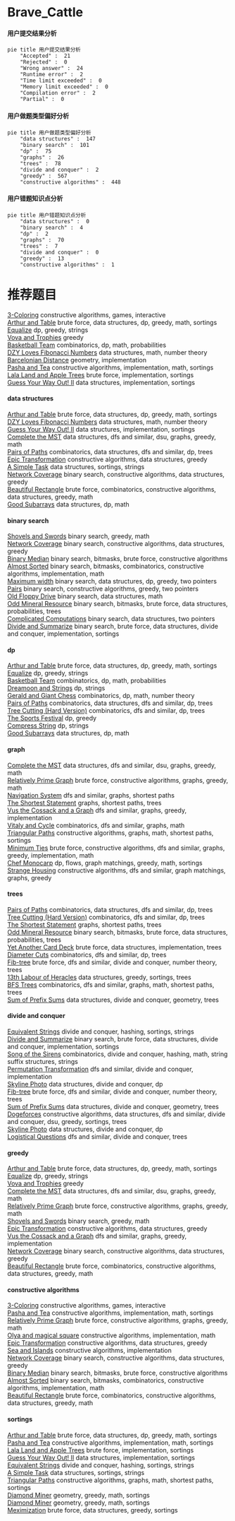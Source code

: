 # Brave_Cattle
<!-- tabs:start -->
#### **用户提交结果分析**

```mermaid
pie title 用户提交结果分析
    "Accepted" :  21
    "Rejected" :  0
    "Wrong answer" :  24
    "Runtime error" :  2
    "Time limit exceeded" :  0
    "Memory limit exceeded" :  0
    "Compilation error" :  2
    "Partial" :  0
```
#### **用户做题类型偏好分析**

```mermaid
pie title 用户做题类型偏好分析
    "data structures" :  147
    "binary search" :  101
    "dp" :  75
    "graphs" :  26
    "trees" :  78
    "divide and conquer" :  2
    "greedy" :  567
    "constructive algorithms" :  448
```
#### **用户错题知识点分析**

```mermaid
pie title 用户错题知识点分析
    "data structures" :  0
    "binary search" :  4
    "dp" :  2
    "graphs" :  70
    "trees" :  7
    "divide and conquer" :  0
    "greedy" :  13
    "constructive algorithms" :  1
```
<!-- tabs:end -->
# 推荐题目
[3-Coloring](https://codeforces.com/contest/1504/problem/D)		constructive algorithms,
                        games,
                        interactive		  
[Arthur and Table](http://codeforces.com/problemset/problem/557/C)		brute force,
                        data structures,
                        dp,
                        greedy,
                        math,
                        sortings		  
[Equalize](http://codeforces.com/problemset/problem/1037/C)		dp,
                        greedy,
                        strings		  
[Vova and Trophies](http://codeforces.com/problemset/problem/1082/B)		greedy		  
[Basketball Team](http://codeforces.com/problemset/problem/107/B)		combinatorics,
                        dp,
                        math,
                        probabilities		  
[DZY Loves Fibonacci Numbers](http://codeforces.com/problemset/problem/446/C)		data structures,
                        math,
                        number theory		  
[Barcelonian Distance](https://codeforces.com/contest/1079/problem/D)		geometry,
                        implementation		  
[Pasha and Tea](http://codeforces.com/problemset/problem/557/B)		constructive algorithms,
                        implementation,
                        math,
                        sortings		  
[Lala Land and Apple Trees](http://codeforces.com/problemset/problem/558/A)		brute force,
                        implementation,
                        sortings		  
[Guess Your Way Out! II](http://codeforces.com/problemset/problem/558/D)		data structures,
                        implementation,
                        sortings		  
<!-- tabs:start -->
#### **data structures**
[Arthur and Table](http://codeforces.com/problemset/problem/557/C)		brute force,
                        data structures,
                        dp,
                        greedy,
                        math,
                        sortings		  
[DZY Loves Fibonacci Numbers](http://codeforces.com/problemset/problem/446/C)		data structures,
                        math,
                        number theory		  
[Guess Your Way Out! II](http://codeforces.com/problemset/problem/558/D)		data structures,
                        implementation,
                        sortings		  
[Complete the MST](https://codeforces.com/contest/1509/problem/F)		data structures,
                        dfs and similar,
                        dsu,
                        graphs,
                        greedy,
                        math		  
[Pairs of Paths](http://codeforces.com/problemset/problem/1486/F)		combinatorics,
                        data structures,
                        dfs and similar,
                        dp,
                        trees		  
[Epic Transformation](http://codeforces.com/problemset/problem/1506/D)		constructive algorithms,
                        data structures,
                        greedy		  
[A Simple Task](http://codeforces.com/problemset/problem/558/E)		data structures,
                        sortings,
                        strings		  
[Network Coverage](http://codeforces.com/problemset/problem/1373/F)		binary search,
                        constructive algorithms,
                        data structures,
                        greedy		  
[Beautiful Rectangle](http://codeforces.com/problemset/problem/1276/C)		brute force,
                        combinatorics,
                        constructive algorithms,
                        data structures,
                        greedy,
                        math		  
[Good Subarrays](http://codeforces.com/problemset/problem/1398/C)		data structures,
                        dp,
                        math		  
#### **binary search**
[Shovels and Swords](http://codeforces.com/problemset/problem/1366/A)		binary search,
                        greedy,
                        math		  
[Network Coverage](http://codeforces.com/problemset/problem/1373/F)		binary search,
                        constructive algorithms,
                        data structures,
                        greedy		  
[Binary Median](http://codeforces.com/problemset/problem/1360/H)		binary search,
                        bitmasks,
                        brute force,
                        constructive algorithms		  
[Almost Sorted](http://codeforces.com/problemset/problem/1508/B)		binary search,
                        bitmasks,
                        combinatorics,
                        constructive algorithms,
                        implementation,
                        math		  
[Maximum width](http://codeforces.com/problemset/problem/1492/C)		binary search,
                        data structures,
                        dp,
                        greedy,
                        two pointers		  
[Pairs](http://codeforces.com/problemset/problem/1463/D)		binary search,
                        constructive algorithms,
                        greedy,
                        two pointers		  
[Old Floppy Drive](http://codeforces.com/problemset/problem/1490/G)		binary search,
                        data structures,
                        math		  
[Odd Mineral Resource](http://codeforces.com/problemset/problem/1479/D)		binary search,
                        bitmasks,
                        brute force,
                        data structures,
                        probabilities,
                        trees		  
[Complicated Computations](http://codeforces.com/problemset/problem/1436/E)		binary search,
                        data structures,
                        two pointers		  
[Divide and Summarize](http://codeforces.com/problemset/problem/1461/D)		binary search,
                        brute force,
                        data structures,
                        divide and conquer,
                        implementation,
                        sortings		  
#### **dp**
[Arthur and Table](http://codeforces.com/problemset/problem/557/C)		brute force,
                        data structures,
                        dp,
                        greedy,
                        math,
                        sortings		  
[Equalize](http://codeforces.com/problemset/problem/1037/C)		dp,
                        greedy,
                        strings		  
[Basketball Team](http://codeforces.com/problemset/problem/107/B)		combinatorics,
                        dp,
                        math,
                        probabilities		  
[Dreamoon and Strings](https://codeforces.com/contest/477/problem/C)		dp,
                        strings		  
[Gerald and Giant Chess](http://codeforces.com/problemset/problem/559/C)		combinatorics,
                        dp,
                        math,
                        number theory		  
[Pairs of Paths](http://codeforces.com/problemset/problem/1486/F)		combinatorics,
                        data structures,
                        dfs and similar,
                        dp,
                        trees		  
[Tree Cutting (Hard Version)](http://codeforces.com/problemset/problem/1118/F2)		combinatorics,
                        dfs and similar,
                        dp,
                        trees		  
[The Sports Festival](http://codeforces.com/problemset/problem/1509/C)		dp,
                        greedy		  
[Compress String](http://codeforces.com/problemset/problem/1120/C)		dp,
                        strings		  
[Good Subarrays](http://codeforces.com/problemset/problem/1398/C)		data structures,
                        dp,
                        math		  
#### **graph**
[Complete the MST](https://codeforces.com/contest/1509/problem/F)		data structures,
                        dfs and similar,
                        dsu,
                        graphs,
                        greedy,
                        math		  
[Relatively Prime Graph](http://codeforces.com/problemset/problem/1009/D)		brute force,
                        constructive algorithms,
                        graphs,
                        greedy,
                        math		  
[Navigation System](http://codeforces.com/problemset/problem/1320/B)		dfs and similar,
                        graphs,
                        shortest paths		  
[The Shortest Statement](http://codeforces.com/problemset/problem/1051/F)		graphs,
                        shortest paths,
                        trees		  
[Vus the Cossack and a Graph](http://codeforces.com/problemset/problem/1186/F)		dfs and similar,
                        graphs,
                        greedy,
                        implementation		  
[Vitaly and Cycle](http://codeforces.com/problemset/problem/557/D)		combinatorics,
                        dfs and similar,
                        graphs,
                        math		  
[Triangular Paths](http://codeforces.com/problemset/problem/1506/F)		constructive algorithms,
                        graphs,
                        math,
                        shortest paths,
                        sortings		  
[Minimum Ties](http://codeforces.com/problemset/problem/1487/C)		brute force,
                        constructive algorithms,
                        dfs and similar,
                        graphs,
                        greedy,
                        implementation,
                        math		  
[Chef Monocarp](http://codeforces.com/problemset/problem/1437/C)		dp,
                        flows,
                        graph matchings,
                        greedy,
                        math,
                        sortings		  
[Strange Housing](http://codeforces.com/problemset/problem/1470/D)		constructive algorithms,
                        dfs and similar,
                        graph matchings,
                        graphs,
                        greedy		  
#### **trees**
[Pairs of Paths](http://codeforces.com/problemset/problem/1486/F)		combinatorics,
                        data structures,
                        dfs and similar,
                        dp,
                        trees		  
[Tree Cutting (Hard Version)](http://codeforces.com/problemset/problem/1118/F2)		combinatorics,
                        dfs and similar,
                        dp,
                        trees		  
[The Shortest Statement](http://codeforces.com/problemset/problem/1051/F)		graphs,
                        shortest paths,
                        trees		  
[Odd Mineral Resource](http://codeforces.com/problemset/problem/1479/D)		binary search,
                        bitmasks,
                        brute force,
                        data structures,
                        probabilities,
                        trees		  
[Yet Another Card Deck](http://codeforces.com/problemset/problem/1511/C)		brute force,
                        data structures,
                        implementation,
                        trees		  
[Diameter Cuts](http://codeforces.com/problemset/problem/1499/F)		combinatorics,
                        dfs and similar,
                        dp,
                        trees		  
[Fib-tree](http://codeforces.com/problemset/problem/1491/E)		brute force,
                        dfs and similar,
                        divide and conquer,
                        number theory,
                        trees		  
[13th Labour of Heracles](http://codeforces.com/problemset/problem/1466/D)		data structures,
                        greedy,
                        sortings,
                        trees		  
[BFS Trees](http://codeforces.com/problemset/problem/1495/D)		combinatorics,
                        dfs and similar,
                        graphs,
                        math,
                        shortest paths,
                        trees		  
[Sum of Prefix Sums](http://codeforces.com/problemset/problem/1303/G)		data structures,
                        divide and conquer,
                        geometry,
                        trees		  
#### **divide and conquer**
[Equivalent Strings](http://codeforces.com/problemset/problem/559/B)		divide and conquer,
                        hashing,
                        sortings,
                        strings		  
[Divide and Summarize](http://codeforces.com/problemset/problem/1461/D)		binary search,
                        brute force,
                        data structures,
                        divide and conquer,
                        implementation,
                        sortings		  
[Song of the Sirens](http://codeforces.com/problemset/problem/1466/G)		combinatorics,
                        divide and conquer,
                        hashing,
                        math,
                        string suffix structures,
                        strings		  
[Permutation Transformation](http://codeforces.com/problemset/problem/1490/D)		dfs and similar,
                        divide and conquer,
                        implementation		  
[Skyline Photo](https://codeforces.com/contest/1483/problem/C)		data structures,
                        divide and conquer,
                        dp		  
[Fib-tree](http://codeforces.com/problemset/problem/1491/E)		brute force,
                        dfs and similar,
                        divide and conquer,
                        number theory,
                        trees		  
[Sum of Prefix Sums](http://codeforces.com/problemset/problem/1303/G)		data structures,
                        divide and conquer,
                        geometry,
                        trees		  
[Dogeforces](http://codeforces.com/problemset/problem/1494/D)		constructive algorithms,
                        data structures,
                        dfs and similar,
                        divide and conquer,
                        dsu,
                        greedy,
                        sortings,
                        trees		  
[Skyline Photo](http://codeforces.com/problemset/problem/1482/E)		data structures,
                        divide and conquer,
                        dp		  
[Logistical Questions](http://codeforces.com/problemset/problem/566/C)		dfs and similar,
                        divide and conquer,
                        trees		  
#### **greedy**
[Arthur and Table](http://codeforces.com/problemset/problem/557/C)		brute force,
                        data structures,
                        dp,
                        greedy,
                        math,
                        sortings		  
[Equalize](http://codeforces.com/problemset/problem/1037/C)		dp,
                        greedy,
                        strings		  
[Vova and Trophies](http://codeforces.com/problemset/problem/1082/B)		greedy		  
[Complete the MST](https://codeforces.com/contest/1509/problem/F)		data structures,
                        dfs and similar,
                        dsu,
                        graphs,
                        greedy,
                        math		  
[Relatively Prime Graph](http://codeforces.com/problemset/problem/1009/D)		brute force,
                        constructive algorithms,
                        graphs,
                        greedy,
                        math		  
[Shovels and Swords](http://codeforces.com/problemset/problem/1366/A)		binary search,
                        greedy,
                        math		  
[Epic Transformation](http://codeforces.com/problemset/problem/1506/D)		constructive algorithms,
                        data structures,
                        greedy		  
[Vus the Cossack and a Graph](http://codeforces.com/problemset/problem/1186/F)		dfs and similar,
                        graphs,
                        greedy,
                        implementation		  
[Network Coverage](http://codeforces.com/problemset/problem/1373/F)		binary search,
                        constructive algorithms,
                        data structures,
                        greedy		  
[Beautiful Rectangle](http://codeforces.com/problemset/problem/1276/C)		brute force,
                        combinatorics,
                        constructive algorithms,
                        data structures,
                        greedy,
                        math		  
#### **constructive algorithms**
[3-Coloring](https://codeforces.com/contest/1504/problem/D)		constructive algorithms,
                        games,
                        interactive		  
[Pasha and Tea](http://codeforces.com/problemset/problem/557/B)		constructive algorithms,
                        implementation,
                        math,
                        sortings		  
[Relatively Prime Graph](http://codeforces.com/problemset/problem/1009/D)		brute force,
                        constructive algorithms,
                        graphs,
                        greedy,
                        math		  
[Olya and magical square](http://codeforces.com/problemset/problem/1080/D)		constructive algorithms,
                        implementation,
                        math		  
[Epic Transformation](http://codeforces.com/problemset/problem/1506/D)		constructive algorithms,
                        data structures,
                        greedy		  
[Sea and Islands](http://codeforces.com/problemset/problem/544/B)		constructive algorithms,
                        implementation		  
[Network Coverage](http://codeforces.com/problemset/problem/1373/F)		binary search,
                        constructive algorithms,
                        data structures,
                        greedy		  
[Binary Median](http://codeforces.com/problemset/problem/1360/H)		binary search,
                        bitmasks,
                        brute force,
                        constructive algorithms		  
[Almost Sorted](http://codeforces.com/problemset/problem/1508/B)		binary search,
                        bitmasks,
                        combinatorics,
                        constructive algorithms,
                        implementation,
                        math		  
[Beautiful Rectangle](http://codeforces.com/problemset/problem/1276/C)		brute force,
                        combinatorics,
                        constructive algorithms,
                        data structures,
                        greedy,
                        math		  
#### **sortings**
[Arthur and Table](http://codeforces.com/problemset/problem/557/C)		brute force,
                        data structures,
                        dp,
                        greedy,
                        math,
                        sortings		  
[Pasha and Tea](http://codeforces.com/problemset/problem/557/B)		constructive algorithms,
                        implementation,
                        math,
                        sortings		  
[Lala Land and Apple Trees](http://codeforces.com/problemset/problem/558/A)		brute force,
                        implementation,
                        sortings		  
[Guess Your Way Out! II](http://codeforces.com/problemset/problem/558/D)		data structures,
                        implementation,
                        sortings		  
[Equivalent Strings](http://codeforces.com/problemset/problem/559/B)		divide and conquer,
                        hashing,
                        sortings,
                        strings		  
[A Simple Task](http://codeforces.com/problemset/problem/558/E)		data structures,
                        sortings,
                        strings		  
[Triangular Paths](http://codeforces.com/problemset/problem/1506/F)		constructive algorithms,
                        graphs,
                        math,
                        shortest paths,
                        sortings		  
[Diamond Miner](https://codeforces.com/contest/1496/problem/C)		geometry,
                        greedy,
                        math,
                        sortings		  
[Diamond Miner](http://codeforces.com/problemset/problem/1495/A)		geometry,
                        greedy,
                        math,
                        sortings		  
[Meximization](http://codeforces.com/problemset/problem/1497/A)		brute force,
                        data structures,
                        greedy,
                        sortings		  
<!-- tabs:end -->
